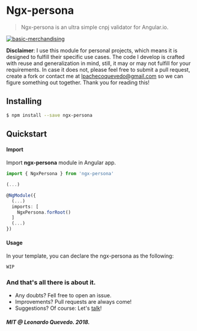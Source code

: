 # Ngx-persona

> Ngx-persona is an ultra simple cnpj validator for Angular.io.

[![basic-merchandising](https://imgur.com/LNOYczf.png)](https://github.com/leopq)

**Disclaimer**: I use this module for personal projects, which means it is designed to fulfill their specific use cases. The code I develop is crafted with reuse and generalization in mind, still, it may or may not fulfill for your requirements. In case it does not, please feel free to submit a pull request, create a fork or contact me at lpachecoquevedo@gmail.com so we can figure something out together. Thank you for reading this!

## Installing

```sh
$ npm install --save ngx-persona
```

## Quickstart

#### Import

Import **ngx-persona** module in Angular app.

```typescript
import { NgxPersona } from 'ngx-persona'

(...)

@NgModule({
  (...)
  imports: [
    NgxPersona.forRoot()
  ]
  (...)
})
```

#### Usage

In your template, you can declare the ngx-persona as the following:
```html
WIP
```

### And that's all there is about it.
* Any doubts? Fell free to open an issue.
* Improvements? Pull requests are always come!
* Suggestions? Of course: Let's [talk](https://twitter.com/leopq)!

##### MIT @ Leonardo Quevedo. 2018.